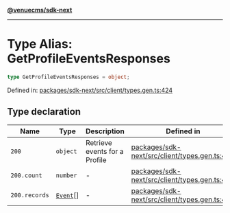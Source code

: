 [**@venuecms/sdk-next**](../Index.md)

***

# Type Alias: GetProfileEventsResponses

```ts
type GetProfileEventsResponses = object;
```

Defined in: [packages/sdk-next/src/client/types.gen.ts:424](https://github.com/venuecms/sdk/blob/827e1eaa472dae7093291e9dcf3855760c75d0d4/packages/sdk-next/src/client/types.gen.ts#L424)

## Type declaration

| Name | Type | Description | Defined in |
| ------ | ------ | ------ | ------ |
| <a id="200"></a> `200` | `object` | Retrieve events for a Profile | [packages/sdk-next/src/client/types.gen.ts:428](https://github.com/venuecms/sdk/blob/827e1eaa472dae7093291e9dcf3855760c75d0d4/packages/sdk-next/src/client/types.gen.ts#L428) |
| `200.count` | `number` | - | [packages/sdk-next/src/client/types.gen.ts:430](https://github.com/venuecms/sdk/blob/827e1eaa472dae7093291e9dcf3855760c75d0d4/packages/sdk-next/src/client/types.gen.ts#L430) |
| `200.records` | [`Event`](Event.md)[] | - | [packages/sdk-next/src/client/types.gen.ts:429](https://github.com/venuecms/sdk/blob/827e1eaa472dae7093291e9dcf3855760c75d0d4/packages/sdk-next/src/client/types.gen.ts#L429) |
